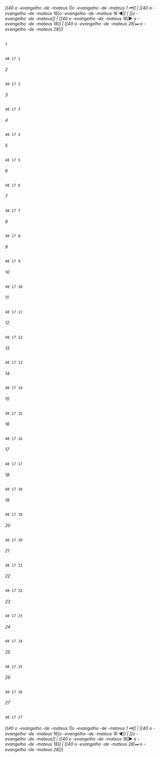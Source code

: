 
###### [[40 o -evangelho -de -mateus 1|o -evangelho -de -mateus 1 ⏮]] | [[40 o -evangelho -de -mateus 16|o -evangelho -de -mateus 16 ◀]] | [[o -evangelho -de -mateus]] | [[40 o -evangelho -de -mateus 18|▶ o -evangelho -de -mateus 18]] | [[40 o -evangelho -de -mateus 28|⏭ o -evangelho -de -mateus 28|]]

###### 1
``` verse
40 17 1 
```
###### 2
``` verse
40 17 2 
```
###### 3
``` verse
40 17 3 
```
###### 4
``` verse
40 17 4 
```
###### 5
``` verse
40 17 5 
```
###### 6
``` verse
40 17 6 
```
###### 7
``` verse
40 17 7 
```
###### 8
``` verse
40 17 8 
```
###### 9
``` verse
40 17 9 
```
###### 10
``` verse
40 17 10 
```
###### 11
``` verse
40 17 11 
```
###### 12
``` verse
40 17 12 
```
###### 13
``` verse
40 17 13 
```
###### 14
``` verse
40 17 14 
```
###### 15
``` verse
40 17 15 
```
###### 16
``` verse
40 17 16 
```
###### 17
``` verse
40 17 17 
```
###### 18
``` verse
40 17 18 
```
###### 19
``` verse
40 17 19 
```
###### 20
``` verse
40 17 20 
```
###### 21
``` verse
40 17 21 
```
###### 22
``` verse
40 17 22 
```
###### 23
``` verse
40 17 23 
```
###### 24
``` verse
40 17 24 
```
###### 25
``` verse
40 17 25 
```
###### 26
``` verse
40 17 26 
```
###### 27
``` verse
40 17 27 
```

###### [[40 o -evangelho -de -mateus 1|o -evangelho -de -mateus 1 ⏮]] | [[40 o -evangelho -de -mateus 16|o -evangelho -de -mateus 16 ◀]] | [[o -evangelho -de -mateus]] | [[40 o -evangelho -de -mateus 18|▶ o -evangelho -de -mateus 18]] | [[40 o -evangelho -de -mateus 28|⏭ o -evangelho -de -mateus 28|]]

